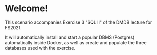 # Welcome!

This scenario accompanies Exercise 3 "SQL II" of the DMDB lecture for FS2021.

It will automatically install and start a popular DBMS (Postgres) automatically inside Docker,
as well as create and populate the three databases used with the exercise.

